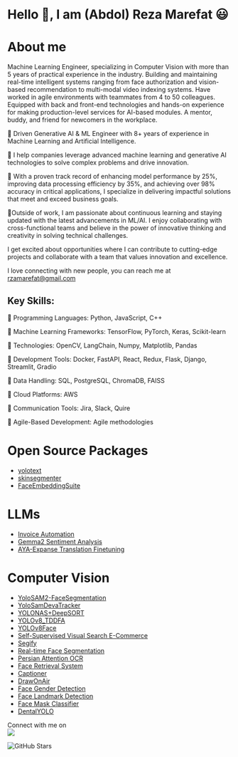 # Hello :wave:, I am (Abdol) Reza Marefat 😃 


# About me
Machine Learning Engineer, specializing in Computer Vision with more than 5 years of practical experience in the industry. Building and maintaining real-time intelligent systems ranging from face authorization and vision-based recommendation to multi-modal video indexing systems. Have worked in agile environments with teammates from 4 to 50 colleagues. Equipped with back and front-end technologies and hands-on experience for making production-level services for AI-based modules. A mentor, buddy, and friend for newcomers in the workplace.

🔷 Driven Generative AI & ML Engineer with 8+ years of experience in Machine Learning and Artificial Intelligence. 

🔷 I help companies leverage advanced machine learning and generative AI technologies to solve complex problems and drive innovation. 

🔷 With a proven track record of enhancing model performance by 25%, improving data processing efficiency by 35%, and achieving over 98% accuracy in critical applications, I specialize in delivering impactful solutions that meet and exceed business goals.

🔰Outside of work, I am passionate about continuous learning and staying updated with the latest advancements in ML/AI. I enjoy collaborating with cross-functional teams and believe in the power of innovative thinking and creativity in solving technical challenges.

I get excited about opportunities where I can contribute to cutting-edge projects and collaborate with a team that values innovation and excellence.

I love connecting with new people, you can reach me at rzamarefat@gmail.com

## Key Skills:

💎 Programming Languages: Python, JavaScript, C++

💎 Machine Learning Frameworks: TensorFlow, PyTorch, Keras, Scikit-learn

💎 Technologies: OpenCV, LangChain, Numpy, Matplotlib, Pandas

💎 Development Tools: Docker, FastAPI, React, Redux, Flask, Django, Streamlit, Gradio

💎 Data Handling: SQL, PostgreSQL, ChromaDB, FAISS

💎 Cloud Platforms: AWS

💎 Communication Tools: Jira, Slack, Quire

💎 Agile-Based Development: Agile methodologies

# Open Source Packages
- [yolotext](https://pypi.org/project/yolotext)
- [skinsegmenter](https://pypi.org/project/skinsegmenter/)
- [FaceEmbeddingSuite](https://github.com/rzamarefat/FaceEmbeddingSuite)
# LLMs
- [Invoice Automation](https://github.com/rzamarefat/Invoice-Automation)
- [Gemma2 Sentiment Analysis](https://github.com/rzamarefat/gemma-sentiment-analysis)
- [AYA-Expanse Translation Finetuning](https://github.com/rzamarefat/Aya-Expanse-Finetuning)
# Computer Vision
- [YoloSAM2-FaceSegmentation](https://github.com/rzamarefat/face-segmentation-yolo-sam2)
- [YoloSamDevaTracker](https://github.com/rzamarefat/YoloSamDevaTracker)
- [YOLONAS+DeepSORT](https://github.com/rzamarefat/YOLONAS_DeepSORT)
- [YOLOv8_TDDFA](https://github.com/rzamarefat/YOLO_TDDFA)
- [YOLOv8Face](https://github.com/rzamarefat/YOLOv8_Face)
- [Self-Supervised Visual Search E-Commerce](https://github.com/rzamarefat/SelfSupervised_Visual_Search_ECommerce)
- [Segify](https://github.com/rzamarefat/Segify)
- [Real-time Face Segmentation](https://github.com/rzamarefat/Real-time-Face-Segmentation)
- [Persian Attention OCR](https://github.com/rzamarefat/Persian-AttentionOCR)
- [Face Retrieval System](https://github.com/rzamarefat/Face_Retrieval)
- [Captioner](https://github.com/rzamarefat/Captioner)
- [DrawOnAir](https://github.com/rzamarefat/DrawOnAir)
- [Face Gender Detection](https://github.com/rzamarefat/face-gender-det)
- [Face Landmark Detection](https://github.com/rzamarefat/Facial_Key_Point_Detection)
- [Face Mask Classifier](https://github.com/rzamarefat/Face_Mask_Classifier)
- [DentalYOLO](https://github.com/rzamarefat/DentalYOLO)

<p>Connect with me on
<br>	
<a target="_blank" href="https://www.linkedin.com/in/abdolreza-marefat/"><img src="https://img.shields.io/badge/-LinkedIn-0077B5?style=for-the-badge&logo=Linkedin&logoColor=white"></img></a>
<br>
</p>

![GitHub Stars](https://github-readme-stats.vercel.app/api?username=rzamarefat&show_icons=true&hide_title=true)
